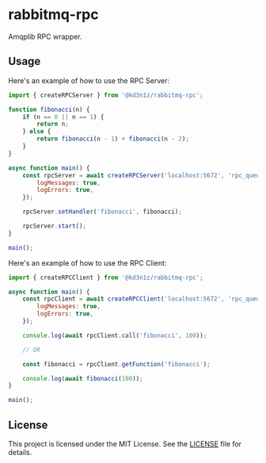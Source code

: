 # rabbitmq-rpc

Amqplib RPC wrapper.

## Usage

Here's an example of how to use the RPC Server:

```js
import { createRPCServer } from '@kd3n1z/rabbitmq-rpc';

function fibonacci(n) {
    if (n == 0 || n == 1) {
        return n;
    } else {
        return fibonacci(n - 1) + fibonacci(n - 2);
    }
}

async function main() {
    const rpcServer = await createRPCServer('localhost:5672', 'rpc_queue', {
        logMessages: true,
        logErrors: true,
    });

    rpcServer.setHandler('fibonacci', fibonacci);

    rpcServer.start();
}

main();
```

Here's an example of how to use the RPC Client:

```js
import { createRPCClient } from '@kd3n1z/rabbitmq-rpc';

async function main() {
    const rpcClient = await createRPCClient('localhost:5672', 'rpc_queue', {
        logMessages: true,
        logErrors: true,
    });

    console.log(await rpcClient.call('fibonacci', 100));

    // OR

    const fibonacci = rpcClient.getFunction('fibonacci');

    console.log(await fibonacci(100));
}

main();
```

## License

This project is licensed under the MIT License. See the [LICENSE](LICENSE) file for details.
